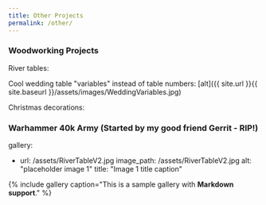 ```yaml
---
title: Other Projects
permalink: /other/
---
```



### Woodworking Projects


River tables:


Cool wedding table "variables" instead of table numbers:
[alt]({{ site.url }}{{ site.baseurl }}/assets/images/WeddingVariables.jpg)

Christmas decorations:


### Warhammer 40k Army (Started by my good friend Gerrit - RIP!)


gallery:
  - url: /assets/RiverTableV2.jpg
    image_path: /assets/RiverTableV2.jpg
    alt: "placeholder image 1"
    title: "Image 1 title caption"


{% include gallery caption="This is a sample gallery with **Markdown support**." %}

